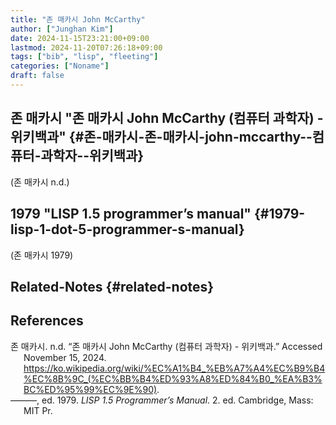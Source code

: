 ```yaml
---
title: "존 매카시 John McCarthy"
author: ["Junghan Kim"]
date: 2024-11-15T23:21:00+09:00
lastmod: 2024-11-20T07:26:18+09:00
tags: ["bib", "lisp", "fleeting"]
categories: ["Noname"]
draft: false
---
```


<!--more-->


## 존 매카시      "존 매카시 John McCarthy (컴퓨터 과학자) - 위키백과" {#존-매카시-존-매카시-john-mccarthy--컴퓨터-과학자--위키백과}

(존 매카시 n.d.)


## 1979 "LISP 1.5 programmer’s manual" {#1979-lisp-1-dot-5-programmer-s-manual}

(존 매카시 1979)


## Related-Notes {#related-notes}

## References

<style>.csl-entry{text-indent: -1.5em; margin-left: 1.5em;}</style><div class="csl-bib-body">
  <div class="csl-entry">존 매카시. n.d. “존 매카시 John McCarthy (컴퓨터 과학자) - 위키백과.” Accessed November 15, 2024. <a href="https://ko.wikipedia.org/wiki/%EC%A1%B4_%EB%A7%A4%EC%B9%B4%EC%8B%9C_(%EC%BB%B4%ED%93%A8%ED%84%B0_%EA%B3%BC%ED%95%99%EC%9E%90)">https://ko.wikipedia.org/wiki/%EC%A1%B4_%EB%A7%A4%EC%B9%B4%EC%8B%9C_(%EC%BB%B4%ED%93%A8%ED%84%B0_%EA%B3%BC%ED%95%99%EC%9E%90)</a>.</div>
  <div class="csl-entry">———, ed. 1979. <i>LISP 1.5 Programmer’s Manual</i>. 2. ed. Cambridge, Mass: MIT Pr.</div>
</div>
